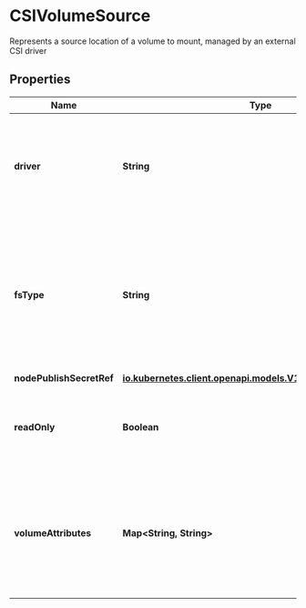 

# CSIVolumeSource

Represents a source location of a volume to mount, managed by an external CSI driver

## Properties

Name | Type | Description | Notes
------------ | ------------- | ------------- | -------------
**driver** | **String** | driver is the name of the CSI driver that handles this volume. Consult with your admin for the correct name as registered in the cluster. | 
**fsType** | **String** | fsType to mount. Ex. \&quot;ext4\&quot;, \&quot;xfs\&quot;, \&quot;ntfs\&quot;. If not provided, the empty value is passed to the associated CSI driver which will determine the default filesystem to apply. |  [optional]
**nodePublishSecretRef** | [**io.kubernetes.client.openapi.models.V1LocalObjectReference**](io.kubernetes.client.openapi.models.V1LocalObjectReference.md) |  |  [optional]
**readOnly** | **Boolean** | readOnly specifies a read-only configuration for the volume. Defaults to false (read/write). |  [optional]
**volumeAttributes** | **Map&lt;String, String&gt;** | volumeAttributes stores driver-specific properties that are passed to the CSI driver. Consult your driver&#39;s documentation for supported values. |  [optional]



